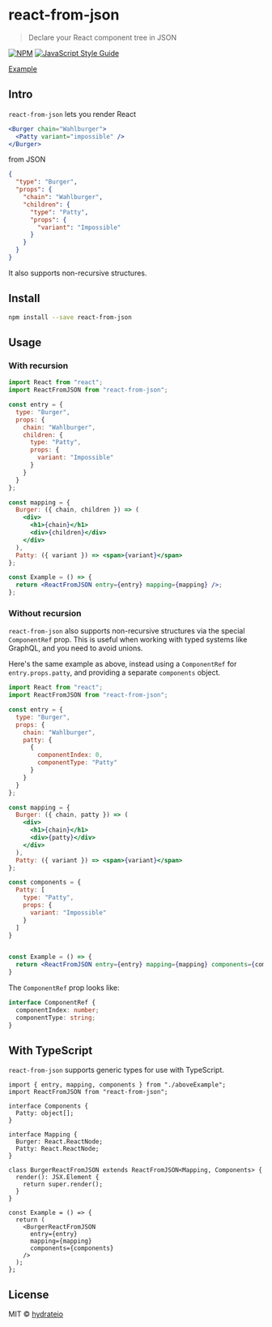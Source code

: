 # react-from-json

> Declare your React component tree in JSON

[![NPM](https://img.shields.io/npm/v/react-from-json.svg)](https://www.npmjs.com/package/react-from-json) [![JavaScript Style Guide](https://img.shields.io/badge/code_style-standard-brightgreen.svg)](https://standardjs.com)

[Example](http://hydrateio.github.io/react-from-json/)

## Intro

`react-from-json` lets you render React

```jsx
<Burger chain="Wahlburger">
  <Patty variant="impossible" />
</Burger>
```

from JSON

```json
{
  "type": "Burger",
  "props": {
    "chain": "Wahlburger",
    "children": {
      "type": "Patty",
      "props": {
        "variant": "Impossible"
      }
    }
  }
}
```

It also supports non-recursive structures.

## Install

```bash
npm install --save react-from-json
```

## Usage

### With recursion

```jsx
import React from "react";
import ReactFromJSON from "react-from-json";

const entry = {
  type: "Burger",
  props: {
    chain: "Wahlburger",
    children: {
      type: "Patty",
      props: {
        variant: "Impossible"
      }
    }
  }
};

const mapping = {
  Burger: ({ chain, children }) => (
    <div>
      <h1>{chain}</h1>
      <div>{children}</div>
    </div>
  ),
  Patty: ({ variant }) => <span>{variant}</span>
};

const Example = () => {
  return <ReactFromJSON entry={entry} mapping={mapping} />;
};
```

### Without recursion

`react-from-json` also supports non-recursive structures via the special `ComponentRef` prop. This is useful when working with typed systems like GraphQL, and you need to avoid unions.

Here's the same example as above, instead using a `ComponentRef` for `entry.props.patty`, and providing a separate `components` object.

```jsx
import React from "react";
import ReactFromJSON from "react-from-json";

const entry = {
  type: "Burger",
  props: {
    chain: "Wahlburger",
    patty: {
      {
        componentIndex: 0,
        componentType: "Patty"
      }
    }
  }
};

const mapping = {
  Burger: ({ chain, patty }) => (
    <div>
      <h1>{chain}</h1>
      <div>{patty}</div>
    </div>
  ),
  Patty: ({ variant }) => <span>{variant}</span>
};

const components = {
  Patty: [
    type: "Patty",
    props: {
      variant: "Impossible"
    }
  ]
}


const Example = () => {
  return <ReactFromJSON entry={entry} mapping={mapping} components={components} />;
}
```

The `ComponentRef` prop looks like:

```ts
interface ComponentRef {
  componentIndex: number;
  componentType: string;
}
```

## With TypeScript

`react-from-json` supports generic types for use with TypeScript.

```tsx
import { entry, mapping, components } from "./aboveExample";
import ReactFromJSON from "react-from-json";

interface Components {
  Patty: object[];
}

interface Mapping {
  Burger: React.ReactNode;
  Patty: React.ReactNode;
}

class BurgerReactFromJSON extends ReactFromJSON<Mapping, Components> {
  render(): JSX.Element {
    return super.render();
  }
}

const Example = () => {
  return (
    <BurgerReactFromJSON
      entry={entry}
      mapping={mapping}
      components={components}
    />
  );
};
```

## License

MIT © [hydrateio](https://github.com/hydrateio)
